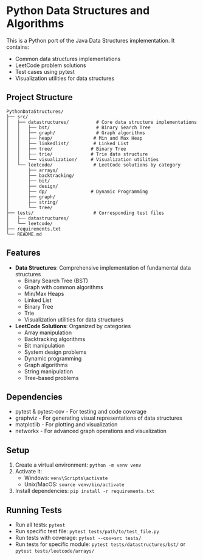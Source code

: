 # Python Data Structures and Algorithms

This is a Python port of the Java Data Structures implementation. It contains:
- Common data structures implementations
- LeetCode problem solutions
- Test cases using pytest
- Visualization utilities for data structures

## Project Structure
```
PythonDataStructures/
├── src/
│   ├── datastructures/          # Core data structure implementations
│   │   ├── bst/                 # Binary Search Tree
│   │   ├── graph/               # Graph algorithms
│   │   ├── heap/               # Min and Max Heap
│   │   ├── linkedlist/         # Linked List
│   │   ├── tree/              # Binary Tree
│   │   ├── trie/              # Trie data structure
│   │   └── visualization/     # Visualization utilities
│   └── leetcode/               # LeetCode solutions by category
│       ├── arrays/
│       ├── backtracking/
│       ├── bit/
│       ├── design/
│       ├── dp/                # Dynamic Programming
│       ├── graph/
│       ├── string/
│       └── tree/
├── tests/                      # Corresponding test files
│   ├── datastructures/
│   └── leetcode/
├── requirements.txt
└── README.md
```

## Features
- **Data Structures**: Comprehensive implementation of fundamental data structures
  - Binary Search Tree (BST)
  - Graph with common algorithms
  - Min/Max Heaps
  - Linked List
  - Binary Tree
  - Trie
  - Visualization utilities for data structures
- **LeetCode Solutions**: Organized by categories
  - Array manipulation
  - Backtracking algorithms
  - Bit manipulation
  - System design problems
  - Dynamic programming
  - Graph algorithms
  - String manipulation
  - Tree-based problems

## Dependencies
- pytest & pytest-cov - For testing and code coverage
- graphviz - For generating visual representations of data structures
- matplotlib - For plotting and visualization
- networkx - For advanced graph operations and visualization

## Setup
1. Create a virtual environment: `python -m venv venv`
2. Activate it: 
   - Windows: `venv\Scripts\activate`
   - Unix/MacOS: `source venv/bin/activate`
3. Install dependencies: `pip install -r requirements.txt`

## Running Tests
- Run all tests: `pytest`
- Run specific test file: `pytest tests/path/to/test_file.py`
- Run tests with coverage: `pytest --cov=src tests/`
- Run tests for specific module: `pytest tests/datastructures/bst/` or `pytest tests/leetcode/arrays/`
